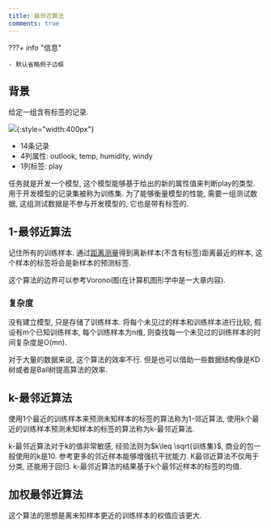 ```yaml
---
title: 最邻近算法
comments: true
---
```


???+ info "信息"

    - 默认省略例子边框

## 背景

给定一组含有标签的记录.

![](https://img.ricolxwz.io/2024/08/1594f574afa0da24e49e9269971397ca.png){:style="width:400px"}

- 14条记录
- 4列属性: outlook, temp, humidity, windy
- 1列标签: play

任务就是开发一个模型, 这个模型能够基于给出的新的属性值来判断play的类型. 用于开发模型的记录集被称为训练集. 为了能够衡量模型的性能, 需要一组测试数据, 这组测试数据是不参与开发模型的, 它也是带有标签的. 

## 1-最邻近算法

记住所有的训练样本. 通过[距离测量](/算法/预处理/#相似性测量)得到离新样本(不含有标签)距离最近的样本, 这个样本的标签将会是新样本的预测标签. 

这个算法的边界可以参考Voronoi图(在计算机图形学中是一大章内容).

### 复杂度

没有建立模型, 只是存储了训练样本. 将每个未见过的样本和训练样本进行比较, 假设有m个已知训练样本, 每个训练样本为n维, 则查找每一个未见过的训练样本的时间复杂度是O(mn). 

对于大量的数据来说, 这个算法的效率不行. 但是也可以借助一些数据结构像是KD树或者是Ball树提高算法的效率.

## k-最邻近算法

使用1个最近的训练样本来预测未知样本的标签的算法称为1-邻近算法, 使用k个最近的训练样本预测未知样本的标签的算法称为k-最邻近算法. 

k-最邻近算法对于k的值非常敏感, 经验法则为$k\leq \sqrt{训练集}$, 商业的包一般使用的k是10. 参考更多的邻近样本能够增强抗干扰能力. K最邻近算法不仅用于分类, 还能用于回归. k-最邻近算法的结果基于k个最邻近样本的标签的均值.

## 加权最邻近算法

这个算法的思想是离未知样本更近的训练样本的权值应该更大. 